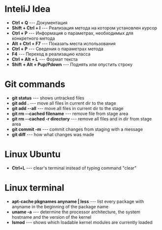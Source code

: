 # InteliJ Idea

* **Ctrl + Q** --- Документация
* **Shift + Ctrl + I** --- Реализация метода на котором установлен курсор
* **Ctrl + P** --- Информация о параметрах, необходимых для конкретного метода
* **Alt + Ctrl + F7** --- Показать места использования
* **Ctrl + P** --- Сведения о параметрах метода
* **F4** --- Переход в реализацию класса
* **Ctrl + Alt + L** --- Формат текста
* **Shift + Alt + Pup/Pdown** --- Поднять или опустить строку


# Git commands

* **git status** --- shows untracked files
* **git add .** --- move all files in current dir to the stage
* **git add --all** --- move all files in current dir to the stage
* **git rm --cached filename** --- remove file from stage area
* **git rm --cached -r directory** --- remove all files and in dir from stage area
* **git commit -m** --- commit changes from staging with a message
* **git diff** --- how what changes was made 


# Linux Ubuntu

* **Ctrl+L** --- clear's terminal instead of typing command "clear"


# Linux terminal 

* **apt-cache pkgnames anyname | less** --- list every package with anyname in the beginning of the package name
* **uname -a** --- determine the processor architecture, the system hostname and the version of the kernel
* **lsmod** --- shows which loadable kernel modules are currently loaded
